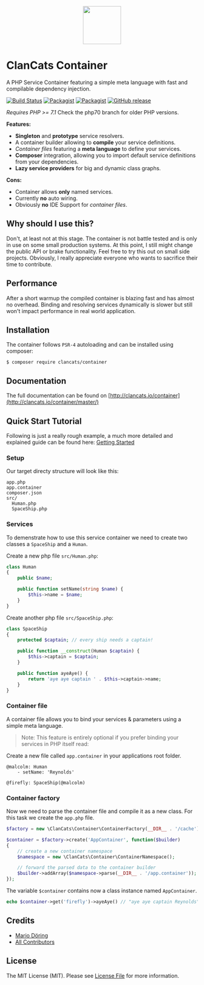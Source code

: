 <p align="center"><a href="http://clancats.io/container/master/" target="_blank">
    <img width="100px" src="http://clancats.io/assets/media/img/logo/container.png">
</a></p>

# ClanCats Container

A PHP Service Container featuring a simple meta language with fast and compilable dependency injection. 

[![Build Status](https://travis-ci.org/ClanCats/Container.svg?branch=master)](https://travis-ci.org/ClanCats/Container)
[![Packagist](https://img.shields.io/packagist/dt/clancats/container.svg)](https://packagist.org/packages/clancats/container)
[![Packagist](https://img.shields.io/packagist/l/clancats/container.svg)](https://github.com/ClanCats/Container/blob/master/LICENSE)
[![GitHub release](https://img.shields.io/github/release/clancats/container.svg)](https://github.com/ClanCats/Container/releases)

_Requires PHP >= 7.1_ Check the php70 branch for older PHP versions.

**Features:**

 * **Singleton** and **prototype** service resolvers.
 * A container builder allowing to **compile** your service definitions.
 * _Container files_ featuring a **meta language** to define your services.
 * **Composer** integration, allowing you to import default service definitions from your dependencies.
 * **Lazy service providers** for big and dynamic class graphs.

**Cons:**

 * Container allows **only** named services.
 * Currently **no** auto wiring.
 * Obviously **no** IDE Support for _container files_.

## Why should I use this? 

Don't, at least not at this stage. The container is not battle tested and is only in use on some small production systems. At this point, I still might change the public API or brake functionality. Feel free to try this out on small side projects. Obviously, I really appreciate everyone who wants to sacrifice their time to contribute.

## Performance

After a short warmup the compiled container is blazing fast and has almost no overhead. Binding and resolving services dynamically is slower but still won't impact performance in real world application.

## Installation

The container follows `PSR-4` autoloading and can be installed using composer:

```
$ composer require clancats/container
```

## Documentation

The full documentation can be found on [http://clancats.io/container](http://clancats.io/container/master/)

## Quick Start Tutorial

Following is just a really rough example, a much more detailed and explained guide can be found here: [Getting Started](http://clancats.io/container/master/usage/getting-started)

### Setup 

Our target directy structure will look like this:

```
app.php
app.container
composer.json
src/
  Human.php
  SpaceShip.php
```

### Services

To demenstrate how to use this service container we need to create two classes a `SpaceShip` and a `Human`.

Create a new php file `src/Human.php`:

```php
class Human
{
    public $name;

    public function setName(string $name) {
        $this->name = $name;
    }
}
```

Create another php file `src/SpaceShip.php`:

```php
class SpaceShip
{
    protected $captain; // every ship needs a captain!

    public function __construct(Human $captain) {
        $this->captain = $captain;
    }

    public function ayeAye() {
        return 'aye aye captain ' . $this->captain->name;
    }
}
```

### Container file

A container file allows you to bind your services & parameters using a simple meta language. 

> Note: This feature is entirely optional if you prefer binding your services in PHP itself read: [](http://clancats.io/container/master/service-binding/basics)

Create a new file called `app.container` in your applications root folder. 

```
@malcolm: Human
    - setName: 'Reynolds'

@firefly: SpaceShip(@malcolm)
```

### Container factory

Now we need to parse the container file and compile it as a new class. For this task we create the `app.php` file.

```php
$factory = new \ClanCats\Container\ContainerFactory(__DIR__ . '/cache');

$container = $factory->create('AppContainer', function($builder)
{
    // create a new container namespace
    $namespace = new \ClanCats\Container\ContainerNamespace();

    // forward the parsed data to the container builder
    $builder->addArray($namespace->parse(__DIR__ . '/app.container'));
});
```

The variable `$container` contains now a class instance named `AppContainer`.

```php
echo $container->get('firefly')->ayeAye() // "aye aye captain Reynolds"
```

## Credits

- [Mario Döring](https://github.com/mario-deluna)
- [All Contributors](https://github.com/ClanCats/Container/contributors)

## License

The MIT License (MIT). Please see [License File](https://github.com/ClanCats/Container/blob/master/LICENSE) for more information.
